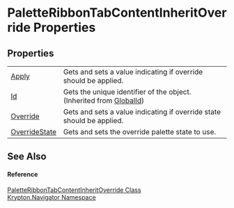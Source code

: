 # PaletteRibbonTabContentInheritOverride Properties




## Properties
<table>
<tr>
<td><a href="45fbb960-6826-2532-af7b-8041ad52c4d2.md">Apply</a></td>
<td>Gets and sets a value indicating if override should be applied.</td></tr>
<tr>
<td><a href="71a6846f-bfb6-fb58-b361-6b43ae0583a8.md">Id</a></td>
<td>Gets the unique identifier of the object.<br />(Inherited from <a href="9ef2ca3a-e03e-8927-105a-2f9a6fbdf849.md">GlobalId</a>)</td></tr>
<tr>
<td><a href="15b313b7-451b-adb1-75a1-95d083969893.md">Override</a></td>
<td>Gets and sets a value indicating if override state should be applied.</td></tr>
<tr>
<td><a href="f261e36d-d6e4-47d3-edc4-683dc8f956d4.md">OverrideState</a></td>
<td>Gets and sets the override palette state to use.</td></tr>
</table>

## See Also


#### Reference
<a href="4f89f640-2a8b-742c-870b-47a722076237.md">PaletteRibbonTabContentInheritOverride Class</a>  
<a href="a21ac074-d119-3dc6-bd1c-d3a12c0128bc.md">Krypton.Navigator Namespace</a>  
